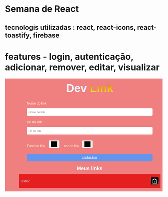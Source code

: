 # Semana de React
## tecnologis utilizadas : react, react-icons, react-toastify, firebase
# features - login, autenticação, adicionar, remover, editar, visualizar
<img src="./img.png"/>